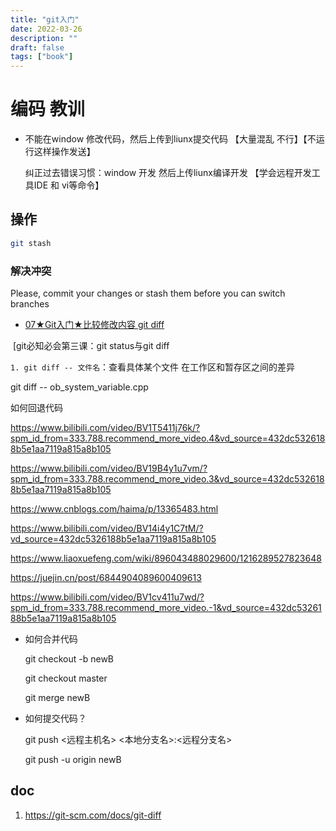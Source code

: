 ```yaml
---
title: "git入门"
date: 2022-03-26
description: ""
draft: false
tags: ["book"]
---
```




# 编码 教训

- 不能在window 修改代码，然后上传到liunx提交代码 【大量混乱 不行】【不运行这样操作发送】

  纠正过去错误习惯：window 开发 然后上传liunx编译开发 【学会远程开发工具IDE 和 vi等命令】

## 操作



```bash
git stash
```

###  解决冲突



Please, commit your changes or stash them before you can switch branches



- [07★Git入门★比较修改内容 git diff](https://www.bilibili.com/video/BV1sf4y1D7bF/?vd_source=432dc5326188b5e1aa7119a815a8b105)

​      [git必知必会第三课：git status与git diff

  

`1. git diff -- 文件名`：查看具体某个文件 在工作区和暂存区之间的差异

 git diff -- ob_system_variable.cpp



如何回退代码

https://www.bilibili.com/video/BV1T5411j76k/?spm_id_from=333.788.recommend_more_video.4&vd_source=432dc5326188b5e1aa7119a815a8b105

https://www.bilibili.com/video/BV19B4y1u7vm/?spm_id_from=333.788.recommend_more_video.3&vd_source=432dc5326188b5e1aa7119a815a8b105 	

https://www.cnblogs.com/haima/p/13365483.html



https://www.bilibili.com/video/BV14i4y1C7tM/?vd_source=432dc5326188b5e1aa7119a815a8b105

https://www.liaoxuefeng.com/wiki/896043488029600/1216289527823648



https://juejin.cn/post/6844904089600409613



https://www.bilibili.com/video/BV1cv411u7wd/?spm_id_from=333.788.recommend_more_video.-1&vd_source=432dc5326188b5e1aa7119a815a8b105

- 如何合并代码

  git checkout -b newB

  git checkout master

  git merge newB



- 如何提交代码？

  git push <远程主机名> <本地分支名>:<远程分支名>

  git push -u origin newB







## doc

1. https://git-scm.com/docs/git-diff



















































